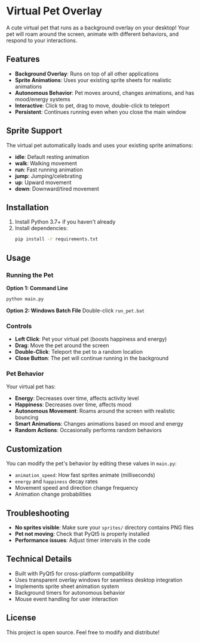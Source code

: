 # Virtual Pet Overlay

A cute virtual pet that runs as a background overlay on your desktop! Your pet will roam around the screen, animate with different behaviors, and respond to your interactions.

## Features

- **Background Overlay**: Runs on top of all other applications
- **Sprite Animations**: Uses your existing sprite sheets for realistic animations
- **Autonomous Behavior**: Pet moves around, changes animations, and has mood/energy systems
- **Interactive**: Click to pet, drag to move, double-click to teleport
- **Persistent**: Continues running even when you close the main window

## Sprite Support

The virtual pet automatically loads and uses your existing sprite animations:
- **idle**: Default resting animation
- **walk**: Walking movement
- **run**: Fast running animation
- **jump**: Jumping/celebrating
- **up**: Upward movement
- **down**: Downward/tired movement

## Installation

1. Install Python 3.7+ if you haven't already
2. Install dependencies:
   ```bash
   pip install -r requirements.txt
   ```

## Usage

### Running the Pet

**Option 1: Command Line**
```bash
python main.py
```

**Option 2: Windows Batch File**
Double-click `run_pet.bat`

### Controls

- **Left Click**: Pet your virtual pet (boosts happiness and energy)
- **Drag**: Move the pet around the screen
- **Double-Click**: Teleport the pet to a random location
- **Close Button**: The pet will continue running in the background

### Pet Behavior

Your virtual pet has:
- **Energy**: Decreases over time, affects activity level
- **Happiness**: Decreases over time, affects mood
- **Autonomous Movement**: Roams around the screen with realistic bouncing
- **Smart Animations**: Changes animations based on mood and energy
- **Random Actions**: Occasionally performs random behaviors

## Customization

You can modify the pet's behavior by editing these values in `main.py`:
- `animation_speed`: How fast sprites animate (milliseconds)
- `energy` and `happiness` decay rates
- Movement speed and direction change frequency
- Animation change probabilities

## Troubleshooting

- **No sprites visible**: Make sure your `sprites/` directory contains PNG files
- **Pet not moving**: Check that PyQt5 is properly installed
- **Performance issues**: Adjust timer intervals in the code

## Technical Details

- Built with PyQt5 for cross-platform compatibility
- Uses transparent overlay windows for seamless desktop integration
- Implements sprite sheet animation system
- Background timers for autonomous behavior
- Mouse event handling for user interaction

## License

This project is open source. Feel free to modify and distribute!
